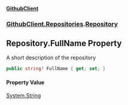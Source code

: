 #### [GithubClient](index.md 'index')
### [GithubClient.Repositories](GithubClient.Repositories.md 'GithubClient.Repositories').[Repository](GithubClient.Repositories.Repository.md 'GithubClient.Repositories.Repository')

## Repository.FullName Property

A short description of the repository

```csharp
public string? FullName { get; set; }
```

#### Property Value
[System.String](https://docs.microsoft.com/en-us/dotnet/api/System.String 'System.String')